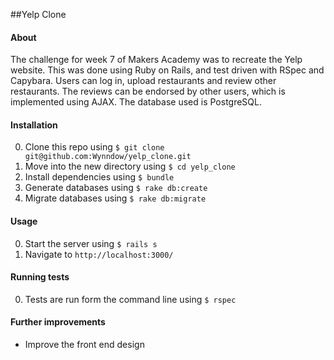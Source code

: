 ##Yelp Clone

#### About

The challenge for week 7 of Makers Academy was to recreate the Yelp website. This was done using Ruby on Rails, and test driven with RSpec and Capybara. Users can log in, upload restaurants and review other restaurants. The reviews can be endorsed by other users, which is implemented using AJAX. The database used is PostgreSQL.

#### Installation

0. Clone this repo using ```$ git clone git@github.com:Wynndow/yelp_clone.git```
0. Move into the new directory using ```$ cd yelp_clone```
0. Install dependencies using ```$ bundle```
0. Generate databases using ```$ rake db:create```
0. Migrate databases using ```$ rake db:migrate```

#### Usage

0. Start the server using ```$ rails s```
0. Navigate to ```http://localhost:3000/```

#### Running tests

0. Tests are run form the command line using ```$ rspec```

#### Further improvements

- Improve the front end design
